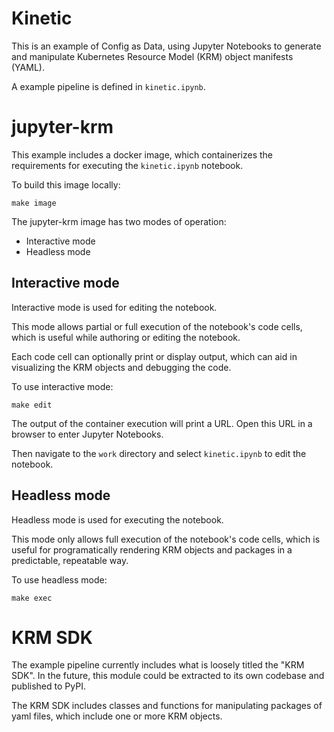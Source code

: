 # Kinetic

This is an example of Config as Data, using Jupyter Notebooks to generate and
manipulate Kubernetes Resource Model (KRM) object manifests (YAML).

A example pipeline is defined in `kinetic.ipynb`.

# jupyter-krm

This example includes a docker image, which containerizes the requirements for
executing the `kinetic.ipynb` notebook. 

To build this image locally:

```
make image
```

The jupyter-krm image has two modes of operation:

- Interactive mode
- Headless mode

## Interactive mode

Interactive mode is used for editing the notebook.

This mode allows partial or full execution of the notebook's code cells, which
is useful while authoring or editing the notebook.

Each code cell can optionally print or display output, which can aid in 
visualizing the KRM objects and debugging the code.

To use interactive mode:

```
make edit
```

The output of the container execution will print a URL.
Open this URL in a browser to enter Jupyter Notebooks.

Then navigate to the `work` directory and select `kinetic.ipynb` to edit the
notebook.

## Headless mode

Headless mode is used for executing the notebook.

This mode only allows full execution of the notebook's code cells, which
is useful for programatically rendering KRM objects and packages in a
predictable, repeatable way.

To use headless mode:

```
make exec
```

# KRM SDK

The example pipeline currently includes what is loosely titled the "KRM SDK".
In the future, this module could be extracted to its own codebase and published
to PyPI.

The KRM SDK includes classes and functions for manipulating packages of
yaml files, which include one or more KRM objects.
